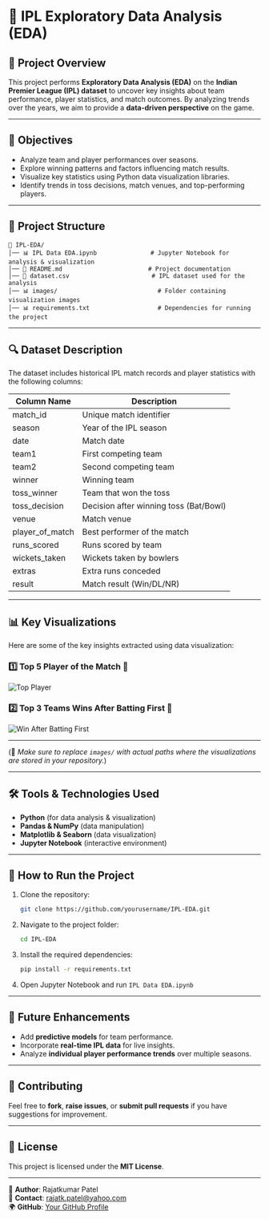 # 🏏 IPL Exploratory Data Analysis (EDA)

## 📌 Project Overview
This project performs **Exploratory Data Analysis (EDA)** on the **Indian Premier League (IPL) dataset** to uncover key insights about team performance, player statistics, and match outcomes. By analyzing trends over the years, we aim to provide a **data-driven perspective** on the game.

---

## 🎯 Objectives
- Analyze team and player performances over seasons.
- Explore winning patterns and factors influencing match results.
- Visualize key statistics using Python data visualization libraries.
- Identify trends in toss decisions, match venues, and top-performing players.

---

## 📂 Project Structure
```
📁 IPL-EDA/
│── 📊 IPL Data EDA.ipynb               # Jupyter Notebook for analysis & visualization
│── 📜 README.md                        # Project documentation
│── 📄 dataset.csv                       # IPL dataset used for the analysis
│── 📊 images/                            # Folder containing visualization images
│── 📊 requirements.txt                   # Dependencies for running the project
```

---

## 🔍 Dataset Description
The dataset includes historical IPL match records and player statistics with the following columns:

| Column Name      | Description |
|-----------------|-------------|
| match_id        | Unique match identifier |
| season         | Year of the IPL season |
| date           | Match date |
| team1          | First competing team |
| team2          | Second competing team |
| winner         | Winning team |
| toss_winner    | Team that won the toss |
| toss_decision  | Decision after winning toss (Bat/Bowl) |
| venue          | Match venue |
| player_of_match | Best performer of the match |
| runs_scored    | Runs scored by team |
| wickets_taken  | Wickets taken by bowlers |
| extras         | Extra runs conceded |
| result         | Match result (Win/DL/NR) |

---

## 📊 Key Visualizations
Here are some of the key insights extracted using data visualization:

### 1️⃣ **Top 5 Player of the Match** 🏏  
![Top Player](https://drive.google.com/uc?export=view&id=19U0CUvtEEPTOAWqlD_PHfRInuxoKkJlH)  

### 2️⃣ **Top 3 Teams Wins After Batting First** 🥇  
![Win After Batting First](https://drive.google.com/uc?export=view&id=1gP8HeBtja5rWGRcfpWEJx0Bc4aAoBR0f)  

---


(📌 *Make sure to replace `images/` with actual paths where the visualizations are stored in your repository.*)

---

## 🛠 Tools & Technologies Used
- **Python** (for data analysis & visualization)
- **Pandas & NumPy** (data manipulation)
- **Matplotlib & Seaborn** (data visualization)
- **Jupyter Notebook** (interactive environment)

---

## 🚀 How to Run the Project
1. Clone the repository:
   ```bash
   git clone https://github.com/yourusername/IPL-EDA.git
   ```
2. Navigate to the project folder:
   ```bash
   cd IPL-EDA
   ```
3. Install the required dependencies:
   ```bash
   pip install -r requirements.txt
   ```
4. Open Jupyter Notebook and run `IPL Data EDA.ipynb`

---

## 📌 Future Enhancements
- Add **predictive models** for team performance.
- Incorporate **real-time IPL data** for live insights.
- Analyze **individual player performance trends** over multiple seasons.

---

## 🤝 Contributing
Feel free to **fork**, **raise issues**, or **submit pull requests** if you have suggestions for improvement.

---

## 📜 License
This project is licensed under the **MIT License**.

---

🔗 **Author**: Rajatkumar Patel  
📧 **Contact**: rajatk.patel@yahoo.com  
🌍 **GitHub**: [Your GitHub Profile](https://github.com/rajatp3066)

